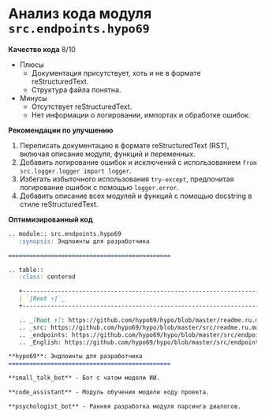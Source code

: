 # Анализ кода модуля `src.endpoints.hypo69`

**Качество кода**
8/10
 - Плюсы
    -  Документация присутствует, хоть и не в формате reStructuredText.
    -  Структура файла понятна.
 - Минусы
    -  Отсутствует reStructuredText.
    -  Нет информации о логировании, импортах и обработке ошибок.

**Рекомендации по улучшению**

1.  Переписать документацию в формате reStructuredText (RST), включая описание модуля, функций и переменных.
2.  Добавить логирование ошибок и исключений с использованием `from src.logger.logger import logger`.
3.  Избегать избыточного использования `try-except`, предпочитая логирование ошибок с помощью `logger.error`.
4.  Добавить описание всех модулей и функций с помощью docstring в стиле reStructuredText.

**Оптимизированный код**
```markdown
.. module:: src.endpoints.hypo69
   :synopsis: Эндпоинты для разработчика

==============================================

.. table::
   :class: centered

   +-------------------------------------------------------------------------------------------------------------------+-------------------------------------------------------------------------------------------------------------------+-----------------------------------------------------------------------------------------------------------------+
   | `[Root ↑]`_                                                                                                        | `src`_ \\ `endpoints`_                                                                                               | `English`_                                                                                                  |
   +-------------------------------------------------------------------------------------------------------------------+-------------------------------------------------------------------------------------------------------------------+-----------------------------------------------------------------------------------------------------------------+

   .. _[Root ↑]: https://github.com/hypo69/hypo/blob/master/readme.ru.md
   .. _src: https://github.com/hypo69/hypo/blob/master/src/readme.ru.md
   .. _endpoints: https://github.com/hypo69/hypo/blob/master/src/endpoints/readme.ru.md
   .. _English: https://github.com/hypo69/hypo/blob/master/src/endpoints/hypo69/README.MD

**hypo69**: Эндпоинты для разработчика
==============================================

**small_talk_bot** - Бот с чатом модели ИИ.

**code_assistant** - Модуль обучения модели коду проекта.

**psychologist_bot** - Ранняя разработка модуля парсинга диалогов.
```